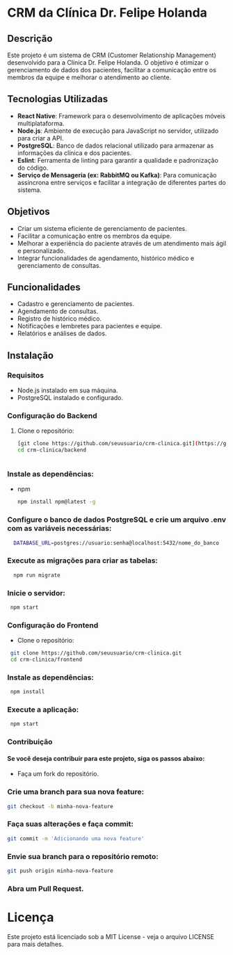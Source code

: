 # CRM da Clínica Dr. Felipe Holanda

## Descrição
Este projeto é um sistema de CRM (Customer Relationship Management) desenvolvido para a Clínica Dr. Felipe Holanda. O objetivo é otimizar o gerenciamento de dados dos pacientes, facilitar a comunicação entre os membros da equipe e melhorar o atendimento ao cliente.

## Tecnologias Utilizadas

- **React Native**: Framework para o desenvolvimento de aplicações móveis multiplataforma.
- **Node.js**: Ambiente de execução para JavaScript no servidor, utilizado para criar a API.
- **PostgreSQL**: Banco de dados relacional utilizado para armazenar as informações da clínica e dos pacientes.
- **Eslint**: Ferramenta de linting para garantir a qualidade e padronização do código.
- **Serviço de Mensageria (ex: RabbitMQ ou Kafka)**: Para comunicação assíncrona entre serviços e facilitar a integração de diferentes partes do sistema.

## Objetivos
- Criar um sistema eficiente de gerenciamento de pacientes.
- Facilitar a comunicação entre os membros da equipe.
- Melhorar a experiência do paciente através de um atendimento mais ágil e personalizado.
- Integrar funcionalidades de agendamento, histórico médico e gerenciamento de consultas.

## Funcionalidades
- Cadastro e gerenciamento de pacientes.
- Agendamento de consultas.
- Registro de histórico médico.
- Notificações e lembretes para pacientes e equipe.
- Relatórios e análises de dados.

## Instalação

### Requisitos
- Node.js instalado em sua máquina.
- PostgreSQL instalado e configurado.

### Configuração do Backend
1. Clone o repositório:
   ```bash
   [git clone https://github.com/seuusuario/crm-clinica.git](https://github.com/Helio-junior-ADS/CRM-Dr-Felipe_Holanda.git)
   cd crm-clinica/backend
   


### Instale as dependências:
* npm
  ```sh
  npm install npm@latest -g
  ```

### Configure o banco de dados PostgreSQL e crie um arquivo .env com as variáveis necessárias:
 ```sh
   DATABASE_URL=postgres://usuario:senha@localhost:5432/nome_do_banco
  ```
### Execute as migrações para criar as tabelas:
 ```sh
   npm run migrate
  ```
### Inicie o servidor:
 ```sh
  npm start
  ```
### Configuração do Frontend
* Clone o repositório:
 ```sh
  git clone https://github.com/seuusuario/crm-clinica.git
  cd crm-clinica/frontend
  ```
### Instale as dependências:
 ```sh
  npm install
  ```
### Execute a aplicação:
 ```sh
  npm start
  ```
### Contribuição
#### Se você deseja contribuir para este projeto, siga os passos abaixo:
* Faça um fork do repositório.
### Crie uma branch para sua nova feature:
  ```sh
  git checkout -b minha-nova-feature
  ```
### Faça suas alterações e faça commit:
  ```sh
  git commit -m 'Adicionando uma nova feature'
  ```
### Envie sua branch para o repositório remoto:
  ```sh
  git push origin minha-nova-feature
  ```
### Abra um Pull Request.

# Licença
Este projeto está licenciado sob a MIT License - veja o arquivo LICENSE para mais detalhes.


